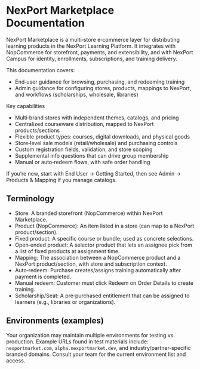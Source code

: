 # NexPort Marketplace Documentation

NexPort Marketplace is a multi‑store e‑commerce layer for distributing learning products in the NexPort Learning Platform. It integrates with NopCommerce for storefront, payments, and extensibility, and with NexPort Campus for identity, enrollments, subscriptions, and training delivery.

This documentation covers:
- End‑user guidance for browsing, purchasing, and redeeming training
- Admin guidance for configuring stores, products, mappings to NexPort, and workflows (scholarships, wholesale, libraries)

Key capabilities
- Multi‑brand stores with independent themes, catalogs, and pricing
- Centralized courseware distribution, mapped to NexPort products/sections
- Flexible product types: courses, digital downloads, and physical goods
- Store‑level sale models (retail/wholesale) and purchasing controls
- Custom registration fields, validation, and store scoping
- Supplemental info questions that can drive group membership
- Manual or auto‑redeem flows, with safe order handling

If you’re new, start with End User → Getting Started, then see Admin → Products & Mapping if you manage catalogs.


## Terminology
- Store: A branded storefront (NopCommerce) within NexPort Marketplace.
- Product (NopCommerce): An item listed in a store (can map to a NexPort product/section).
- Fixed product: A specific course or bundle; used as concrete selections.
- Open‑ended product: A selector product that lets an assignee pick from a list of fixed products at assignment time.
- Mapping: The association between a NopCommerce product and a NexPort product/section, with store and subscription context.
- Auto‑redeem: Purchase creates/assigns training automatically after payment is completed.
- Manual redeem: Customer must click Redeem on Order Details to create training.
- Scholarship/Seat: A pre‑purchased entitlement that can be assigned to learners (e.g., libraries or organizations).


## Environments (examples)
Your organization may maintain multiple environments for testing vs. production. Example URLs found in test materials include: `nexportmarket.com`, `alpha.nexportmarket.dev`, and industry/partner‑specific branded domains. Consult your team for the current environment list and access.

